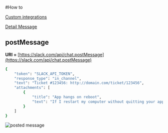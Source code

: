 #How to

[Custom integrations](https://api.slack.com/custom-integrations)

[Detail Message](https://api.slack.com/docs/message-attachments)


postMessage
----------
<b>URI = </b> [https://slack.com/api/chat.postMessage](https://slack.com/api/chat.postMessage)

```bash
{
    "token": "SLACK_API_TOKEN",
    "response_type": "in_channel",
    "text": "Ticket #123456: http://domain.com/ticket/123456",
    "attachments": [
        {
            "title": "App hangs on reboot",
            "text": "If I restart my computer without quitting your app, it stops the reboot sequence.",
        }
    ]
}
```

![posted message](https://a.slack-edge.com/7f18/img/api/gs_internal_in_channel_msg.png)